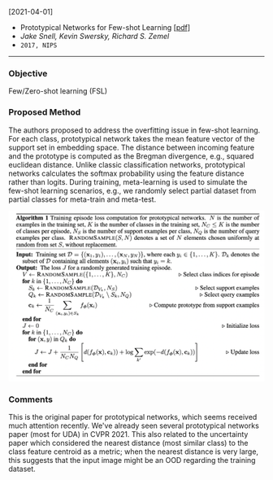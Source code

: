 [2021-04-01]
- Prototypical Networks for Few-shot Learning [[pdf]](https://arxiv.org/pdf/1703.05175.pdf) 
- *Jake Snell, Kevin Swersky, Richard S. Zemel*
- `2017, NIPS`

****

### Objective
Few/Zero-shot learning (FSL)

### Proposed Method
The authors proposed to address the overfitting issue in few-shot learning. For each class, prototypical network takes the mean feature vector of the support set in embedding space. The distance between incoming feature and the prototype is computed as the Bregman divergence, e.g., squared euclidean distance. Unlike classic classification networks, prototypical networks calculates the softmax probability using the feature distance rather than logits. During training, meta-learning is used to simulate the few-shot learning scenarios, e.g., we randomly select partial dataset from partial classes for meta-train and meta-test.

![Alt text](https://github.com/han-liu/Papers/blob/master/figures/Prototypical%20Networks%20for%20Few-shot%20Learning.png?raw=true)


### Comments
This is the original paper for prototypical networks, which seems received much attention recently. We've already seen several prototypical networks paper (most for UDA) in CVPR 2021. This also related to the uncertainty paper which considered the nearest distance (most similar class) to the class feature centroid as a metric; when the nearest distance is very large, this suggests that the input image might be an OOD regarding the training dataset.





